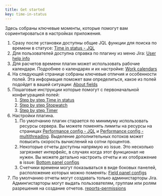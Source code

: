 ```yaml
---
title: Get started
key: time-in-status
---
```


Здесь собраны ключевые моменты, которые помогут вам сориентироваться в настройках приложения.  

1. Сразу после установки доступны общие JQL функции для поиска по времени в статусе: [Time in status - JQL](/docs/time-in-status/time-in-status-jql/)
2. Для пользователей доступна справка по плагину из меню Jira: [User help info](/docs/time-in-status/user-help-info/) 
3. Для расчетов времени плагин может использовать рабочие календари. Подробнее о календарях и их настройке: [Work calendars](/docs/time-in-status/work-calendar/)
4. На следующей странице собраны ключевые отличия и особенности полей. Эта информация поможет вам определиться, какое из полей подойдет в вашей ситуации: [About fields](/docs/time-in-status/about-fields/)
5. Пошаговые инструкции которые помогут с первоначальной конфигурацией полей:
    1. [Step by step Time in status](/docs/time-in-status/step-by-step-time-in-status/)
    1. [Step by step Stopwatch](/docs/time-in-status/step-by-step-stopwatch/)
    1. [Step by step Timer](/docs/time-in-status/step-by-step-timer/)
6. Настройки плагина.
    1. По умолчанию плагин старается по минимуму использовать ресурсы сервера. Вы можете поменять лимиты на ресурсы на страницах [Performance config - JQL](/docs/time-in-status/performance-config-jql/) и [Performance config - multithreading](/docs/time-in-status/performance-config-multithreading/).  Выделение дополнительных потоков может повысить скорость вычислений на сотни процентов.
    1. Некоторые отчеты доступны напрямую из issue. Это несколько загрязняет интерфейс, в случаях когда этот функционал не нужен. Вы можете детально настроить отчеты и их отображение в issue: [Bottom panel configs](/docs/time-in-status/bottom-panel-configs/)
    1. Счетчики времени могут показываться в виде боковых панелей, расположение которых можно поменять:  [Field panel configs](/docs/time-in-status/field-panel-configs/)
7. По умолчанию отчеты могут создавать только администарторы Jira. Админгистарторы могут выдать пользователям, группам или ролям разрешения на создание отчетов. [reports-permissions](/docs/time-in-status/reports-permissions/)




   
    
   

